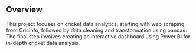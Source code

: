 ## Overview

This project focuses on cricket data analytics, starting with web scraping from Cricinfo, followed by data cleaning and transformation using pandas. The final step involves creating an interactive dashboard using Power BI for in-depth cricket data analysis.
